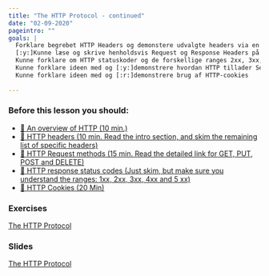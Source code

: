 ```yaml
---
title: "The HTTP Protocol - continued"
date: "02-09-2020"
pageintro: ""
goals: |
  Forklare begrebet HTTP Headers og demonstere udvalgte headers via en browsers NetVærksvindue
  [:y:]Kunne læse og skrive henholdsvis Request og Response Headers på server
  Kunne forklare om HTTP statuskoder og de forskellige ranges 2xx, 3xx, 4xx og 5xx
  Kunne forklare ideen med og [:y:]demonstrere hvordan HTTP tillader Sessions (state) oven på en stateles protokol
  Kunne forklare ideen med og [:r:]demonstrere brug af HTTP-cookies
  
---
```



### Before this lesson you should:
<!--BEGIN readings ##-->
- [:book: An overview of HTTP (10 min.)](https://developer.mozilla.org/en-US/docs/Web/HTTP/Overview) 
- [:book: HTTP headers (10 min. Read the intro section, and  skim the remaining list of specific headers)](https://developer.mozilla.org/en-US/docs/Web/HTTP/Headers) 
- [:book: HTTP Request methods (15 min. Read the detailed link for GET, PUT, POST and DELETE) ](https://developer.mozilla.org/en-US/docs/Web/HTTP/Methods)
- [:book: HTTP response status codes (Just skim, but make sure you understand the ranges: 1xx, 2xx, 3xx, 4xx and 5 xx)](https://developer.mozilla.org/en-US/docs/Web/HTTP/Status) 
- [:book: HTTP Cookies (20 Min) ](https://developer.mozilla.org/en-US/docs/Web/HTTP/Cookies)
<!--END readings ##-->         

 ### Exercises
<!--BEGIN exercises ##-->
[The HTTP Protocol](https://docs.google.com/document/d/1yZnup_hF7s4WI0K6VWL2yc0XxPJ1_CkSt8GgZkjG3Mw/edit?usp=sharing)
<!--END exercises ##-->    
          
 ### Slides

 <!--BEGIN slides ##-->
[The HTTP Protocol](https://docs.google.com/presentation/d/1rG8jGLSLZnqqpFp0LkGR4LmFGEe6xVFqmqkB4W_ym-o/edit?usp=sharing)
<!--END slides ##-->